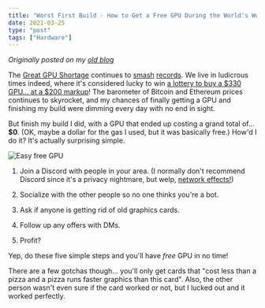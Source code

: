 ```yaml
---
title: "Worst First Build - How to Get a Free GPU During the World's Worst GPU Shortage Ever"
date: 2021-03-25
type: "post"
tags: ["Hardware"]
---
```



*Originally posted on my [old blog](https://git.exozy.me/Ta180m/blog/src/branch/main/_posts/2021-03-25-worst-first-build-part-4.md)*


The [Great GPU Shortage](https://www.digitaltrends.com/computing/gpu-shortage-q3-2020-double-triple-price/) continues to [smash](https://www.theverge.com/2021/3/23/22345891/nvidia-amd-rtx-gpus-price-scalpers-ebay-graphics-cards) [records](https://www.extremetech.com/gaming/321129-ps5-availability-is-improving-but-gpus-prices-are-the-worst-weve-ever-tracked). We live in ludicrous times indeed, where it's considered lucky to win [a lottery to buy a $330 GPU... at a $200 markup](https://www.reddit.com/r/buildapcsales/comments/mca471/meta_newegg_souffle_3060_3090_51999/)! The barometer of Bitcoin and Ethereum prices continues to skyrocket, and my chances of finally getting a GPU and finishing my build were dimming every day with no end in sight.

But finish my build I did, with a GPU that ended up costing a grand total of... **$0**. (OK, maybe a dollar for the gas I used, but it was basically free.) How'd I do it? It's actually surprising simple.

![Easy free GPU](/images/free-gpu.png)

1. Join a Discord with people in your area. (I normally don't recommend Discord since it's a privacy nightmare, but welp, [network effects!](https://en.wikipedia.org/wiki/Network_effect))

2. Socialize with the other people so no one thinks you're a bot.

3. Ask if anyone is getting rid of old graphics cards.

4. Follow up any offers with DMs.

5. Profit?

Yep, do these five simple steps and you'll have *free* GPU in no time!

There are a few gotchas though... you'll only get cards that "cost less than a pizza and a pizza runs faster graphics than this card". Also, the other person wasn't even sure if the card worked or not, but I lucked out and it worked perfectly.

